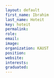 ```yaml
---
layout: default
first_name: Ibrahim
last_name: Hoteit
key: hoteit
permalink:
role:
email:
image:
organization: KAUST
position:
website:
interests:
graduated: 
---
```

